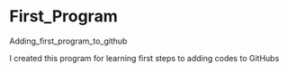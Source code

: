 # First_Program
Adding_first_program_to_github

I created this program for learning first steps to adding codes to GitHubs
